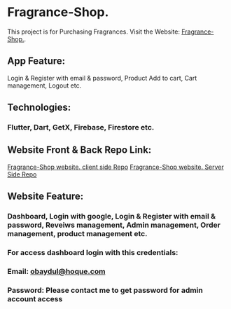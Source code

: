 # Fragrance-Shop.

This project is for Purchasing Fragrances. Visit the Website: [Fragrance-Shop.](https://fragrance-shop-7672f.web.app/).

## App Feature:
Login & Register with email & password, Product Add to cart, Cart management, Logout etc.

## Technologies:
### Flutter, Dart, GetX, Firebase, Firestore etc.


## Website Front & Back Repo Link:
[Fragrance-Shop website. client side Repo](https://github.com/odht82/niche-website-fragrances)
[Fragrance-Shop website. Server Side Repo](https://github.com/odht82/server-side-fragrances)


## Website Feature:
### Dashboard, Login with google, Login & Register with email & password, Reveiws management, Admin management, Order management, product management etc.
### For access dashboard login with this credentials:
### Email: obaydul@hoque.com
### Password: Please contact me to get password for admin account access
